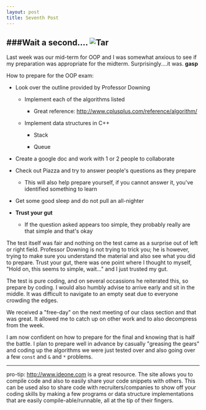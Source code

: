 ```yaml
---
layout: post
title: Seventh Post
---
```


###Wait a second....
![Tar](http://imgs.xkcd.com/comics/tar.png)
--------------------------------

Last week was our mid-term for OOP and I was somewhat anxious to see if my preparation was appropriate for the midterm. Surprisingly....it was. **gasp**

How to prepare for the OOP exam:

  * Look over the outline provided by Professor Downing
  
    * Implement each of the algorithms listed
    
      * Great reference: http://www.cplusplus.com/reference/algorithm/
      
    * Implement data structures in C++
   
      * Stack
      
      * Queue
  * Create a google doc and work with 1 or 2 people to collaborate
  * Check out Piazza and try to answer people's questions as they prepare
    * This will also help prepare yourself, if you cannot answer it, you've identified something to learn
  * Get some good sleep and do not pull an all-nighter
  * <b>Trust your gut</b>
    * If the question asked appears too simple, they probably really are that simple and that's okay

The test itself was fair and nothing on the test came as a surprise out of left or right field. Professor Downing is not trying to trick you; he is however, trying to make sure you understand the material and also see what you did to prepare. Trust your gut, there was one point where I thought to myself, "Hold on, this seems to simple, wait..." and I just trusted my gut.

The test is pure coding, and on several occassions he reiterated this, so prepare by coding.
I would also humbly advise to arrive early and sit in the middle. It was difficult to navigate to an empty seat due to everyone crowding the edges.

We received a "free-day" on the next meeting of our class section and that was great. It allowed me to catch up on other work and to also decompress from the week.

I am now confident on how to prepare for the final and knowing that is half the battle. I plan to prepare well in advance by casually "greasing the gears" and coding up the algorithms we were just tested over and also going over a few <code>const</code> and <code>&</code> and <code>*</code> problems.


----------------------------
pro-tip: http://www.ideone.com is a great resource. The site allows you to compile code and also to easily share your code snippets with others. This can be used also to share code with recruiters/companies to show off your coding skills by making a few programs or data structure implementations that are easily compile-able/runnable, all at the tip of their fingers.
